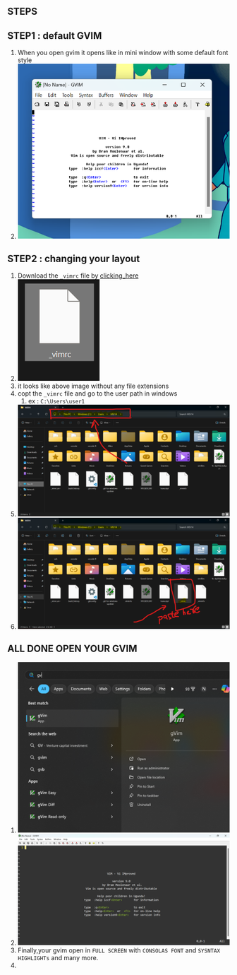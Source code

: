 ## STEPS

## STEP1 : default GVIM
1. When you open gvim it opens like in mini window with some default font style
2. ![](<Pasted image 20240216114107.png>)
## STEP2 : changing your layout
1. Download the `_vimrc` file by [clicking_here]()
2. ![](<Pasted image 20240216114855.png>)
3. it looks like above image without any file extensions
4. copt the `_vimrc` file and go to the user path in windows
	1. ex : `C:\Users\user1`
5. ![](<Screenshot 2024-02-16 115221.png>)
6. ![](<Screenshot 2024-02-16 115517.png>)

## ALL DONE OPEN YOUR GVIM
1. ![](<Pasted image 20240216115819.png>)
2. ![](<Pasted image 20240216115905.png>)
3. Finally,your gvim open in `FULL SCREEN` with `CONSOLAS FONT` and `SYSNTAX HIGHLIGHTs` and many more.
4. 